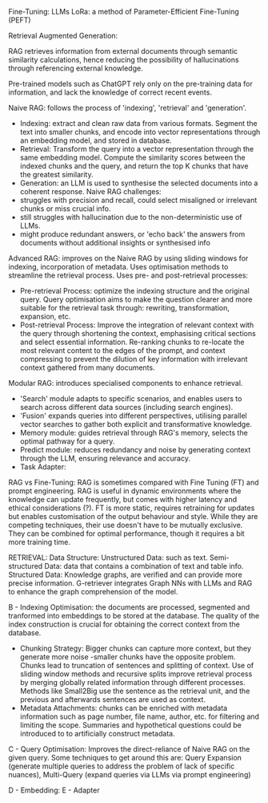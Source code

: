 Fine-Tuning: 
LLMs 
LoRa: a method of Parameter-Efficient Fine-Tuning (PEFT)

Retrieval Augmented Generation:

RAG retrieves information from external documents through semantic similarity calculations, hence reducing the possibility of hallucinations through referencing external knowledge. 

Pre-trained models such as ChatGPT rely only on the pre-training data for information, and lack the knowledge of correct recent events. 

Naive RAG: follows the process of 'indexing', 'retrieval' and 'generation'.
* Indexing: extract and clean raw data from various formats. Segment the text into smaller chunks, and encode into vector representations through an embedding model, and stored in database. 
* Retrieval: Transform the query into a vector representation through the same embedding model. Compute the similarity scores between the indexed chunks and the query, and return the top K chunks that have the greatest similarity. 
* Generation: an LLM is used to synthesise the selected documents into a coherent response.
Naive RAG challenges: 
* struggles with precision and recall, could select misaligned or irrelevant chunks or miss crucial info. 
* still struggles with hallucination due to the non-deterministic use of LLMs.
* might produce redundant answers, or 'echo back' the answers from documents without additional insights or synthesised info

Advanced RAG: improves on the Naive RAG by using sliding windows for indexing, incorporation of metadata. Uses optimisation methods to streamline the retrieval process. Uses pre- and post-retrieval processes:
* Pre-retrieval Process: optimize the indexing structure and the original query. Query optimisation aims to make the question clearer and more suitable for the retrieval task through: rewriting, transformation, expansion, etc.
* Post-retrieval Process: Improve the integration of relevant context with the query through shortening the context, emphasising critical sections and select essential information. Re-ranking chunks to re-locate the most relevant content to the edges of the prompt, and context compressing to prevent the dilution of key information with irrelevant context gathered from many documents. 

Modular RAG: introduces specialised components to enhance retrieval.
* 'Search' module adapts to specific scenarios, and enables users to search across different data sources (including search engines).
* 'Fusion' expands queries into different perspectives, utilising  parallel vector searches to gather both explicit and transformative knowledge.
* Memory module: guides retrieval through RAG's memory, selects the optimal pathway for a query.
* Predict module: reduces redundancy and noise by generating context through the LLM, ensuring relevance and accuracy.
* Task Adapter: 

RAG vs Fine-Tuning: RAG is sometimes compared with Fine Tuning (FT) and prompt engineering. 
RAG is useful in dynamic environments where the knowledge can update frequently, but comes with higher latency and ethical considerations (?). FT is more static, requires retraining for updates but enables customisation of the output behaviour and style. While they are competing techniques, their use doesn't have to be mutually exclusive. They can be combined for optimal performance, though it requires a bit more training time. 

RETRIEVAL:
Data Structure:
Unstructured Data: such as text.
Semi-structured Data: data that contains a combination of text and table info.
Structured Data: Knowledge graphs, are verified and can provide more precise information. G-retriever integrates Graph NNs with LLMs and RAG to enhance the graph comprehension of the model.

B - Indexing Optimisation: the documents are processed, segmented and tranformed into embeddings to be stored at the database. The quality of the index construction is crucial for obtaining the correct context from the database. 
* Chunking Strategy: Bigger chunks can capture more context, but they generate more noise -smaller chunks have the opposite problem. Chunks lead to truncation of sentences and splitting of context. Use of sliding window methods and recursive splits improve retrieval process by merging globally related information through different processes. Methods like Small2Big use the sentence as the retrieval unit, and the previous and afterwards sentences are used as context.
* Metadata Attachments: chunks can be enriched with metadata information such as page number, file name, author, etc. for filtering and limiting the scope. Summaries and hypothetical questions could be introduced to to artificially construct metadata.

C - Query Optimisation: Improves the direct-reliance of Naive RAG on the given query.
Some techniques to get around this are: Query Expansion (generate multiple queries to address the problem of lack of specific nuances), Multi-Query (expand queries via LLMs via prompt engineering)

D - Embedding:
E - Adapter